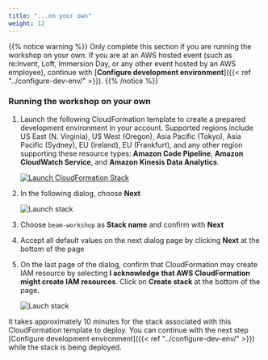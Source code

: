 ```yaml
---
title: "...on your own"
weight: 12
---
```


{{% notice warning %}}
Only complete this section if you are running the workshop on your own. If you are at an AWS hosted event (such as re:Invent,
Loft, Immersion Day, or any other event hosted by an AWS employee), continue with [**Configure development environment**]({{< ref "../configure-dev-env/" >}}).
{{% /notice %}}

### Running the workshop on your own

1. Launch the following CloudFormation template to create a prepared development environment in your account. Supported regions include US East (N. Virginia), US West (Oregon), Asia Pacific (Tokyo), Asia Pacific (Sydney), EU (Ireland), EU (Frankfurt), and any other region supporting these resource types: **Amazon Code Pipeline**, **Amazon CloudWatch Service**, and **Amazon Kinesis Data Analytics**.

   [![Launch CloudFormation Stack](/images/beam-on-kda/cloudformation-launch-stack.png)](https://console.aws.amazon.com/cloudformation/home#/stacks/new?stackName=beam-workshop&templateURL=https://aws-streaming-artifacts.s3.amazonaws.com/streaming-analytics-workshop/cfn-templates/streaming-analytics-workshop-beam.template.json)

1. In the following dialog, choose **Next**

   ![Launch stack](/images/beam-on-kda/cfn-1-create-stack.png)

1. Choose `beam-workshop` as **Stack name** and confirm with **Next**

1. Accept all default values on the next dialog page by clicking **Next** at the bottom of the page

1. On the last page of the dialog, confirm that CloudFormation may create IAM resource by selecting **I acknowledge that AWS CloudFormation might create IAM resources**. Click on **Create stack** at the bottom of the page.

   ![Lauch stack](/images/beam-on-kda/cfn-4-confirm-capabilities.png)

It takes approximately 10 minutes for the stack associated with this CloudFormation template to deploy. You can continue with the next step [Configure development environment]({{< ref "../configure-dev-env/" >}}) while the stack is being deployed.

